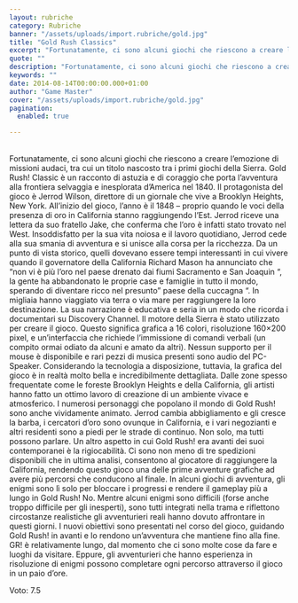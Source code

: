```yaml
---
layout: rubriche
category: Rubriche
banner: "/assets/uploads/import.rubriche/gold.jpg"
title: "Gold Rush Classics"
excerpt: "Fortunatamente, ci sono alcuni giochi che riescono a creare l’emozione di missioni audaci, tra cui un titolo nascosto tra i primi giochi della Sierra. Gold Rush! Classic è un racconto di astuzia e di coraggio che porta l’avventura alla frontiera selvaggia e inesplorata d’America nel 1840. Il protagonista del gioco è Jerrod Wilson, direttore di [&hellip"
quote: ""
description: "Fortunatamente, ci sono alcuni giochi che riescono a creare l’emozione di missioni audaci, tra cui un titolo nascosto tra i primi giochi della Sierra. Gold Rush! Classic è un racconto di astuzia e di coraggio che porta l’avventura alla frontiera selvaggia e inesplorata d’America nel 1840. Il protagonista del gioco è Jerrod Wilson, direttore di [&hellip"
keywords: ""
date: 2014-08-14T00:00:00.000+01:00
author: "Game Master"
cover: "/assets/uploads/import.rubriche/gold.jpg"
pagination:
  enabled: true

---
```


[](https://hotmc.com/wp-content/uploads/2014/08/gold.jpg)  
Fortunatamente, ci sono alcuni giochi che riescono a creare l’emozione di missioni audaci, tra cui un titolo nascosto tra i primi giochi della Sierra. Gold Rush! Classic è un racconto di astuzia e di coraggio che porta l’avventura alla frontiera selvaggia e inesplorata d’America nel 1840\. Il protagonista del gioco è Jerrod Wilson, direttore di un giornale che vive a Brooklyn Heights, New York. All’inizio del gioco, l’anno è il 1848 – proprio quando le voci della presenza di oro in California stanno raggiungendo l’Est. Jerrod riceve una lettera da suo fratello Jake, che conferma che l’oro è infatti stato trovato nel West. Insoddisfatto per la sua vita noiosa e il lavoro quotidiano, Jerrod cede alla sua smania di avventura e si unisce alla corsa per la ricchezza. Da un punto di vista storico, quelli dovevano essere tempi interessanti in cui vivere quando il governatore della California Richard Mason ha annunciato che “non vi è più l’oro nel paese drenato dai fiumi Sacramento e San Joaquin “, la gente ha abbandonato le proprie case e famiglie in tutto il mondo, sperando di diventare ricco nel presunto” paese della cuccagna “. In migliaia hanno viaggiato via terra o via mare per raggiungere la loro destinazione. La sua narrazione è educativa e seria in un modo che ricorda i documentari su Discovery Channel. Il motore della Sierra è stato utilizzato per creare il gioco. Questo significa grafica a 16 colori, risoluzione 160×200 pixel, e un’interfaccia che richiede l’immissione di comandi verbali (un compito ormai odiato da alcuni e amato da altri). Nessun supporto per il mouse è disponibile e rari pezzi di musica presenti sono audio del PC-Speaker. Considerando la tecnologia a disposizione, tuttavia, la grafica del gioco è in realtà molto bella e incredibilmente dettagliata. Dalle zone spesso frequentate come le foreste Brooklyn Heights e della California, gli artisti hanno fatto un ottimo lavoro di creazione di un ambiente vivace e atmosferico. I numerosi personaggi che popolano il mondo di Gold Rush! sono anche vividamente animato. Jerrod cambia abbigliamento e gli cresce la barba, i cercatori d’oro sono ovunque in California, e i vari negozianti e altri residenti sono a piedi per le strade di continuo. Non solo, ma tutti possono parlare. Un altro aspetto in cui Gold Rush! era avanti dei suoi contemporanei è la rigiocabilità. Ci sono non meno di tre spedizioni disponibili che in ultima analisi, consentono al giocatore di raggiungere la California, rendendo questo gioco una delle prime avventure grafiche ad avere più percorsi che conducono al finale. In alcuni giochi di avventura, gli enigmi sono lì solo per bloccare i progressi e rendere il gameplay più a lungo in Gold Rush! No. Mentre alcuni enigmi sono difficili (forse anche troppo difficile per gli inesperti), sono tutti integrati nella trama e riflettono circostanze realistiche gli avventurieri reali hanno dovuto affrontare in questi giorni. I nuovi obiettivi sono presentati nel corso del gioco, guidando Gold Rush! in avanti e lo rendono un’avventura che mantiene fino alla fine. GR! è relativamente lungo, dal momento che ci sono molte cose da fare e luoghi da visitare. Eppure, gli avventurieri che hanno esperienza in risoluzione di enigmi possono completare ogni percorso attraverso il gioco in un paio d’ore.

Voto: 7.5